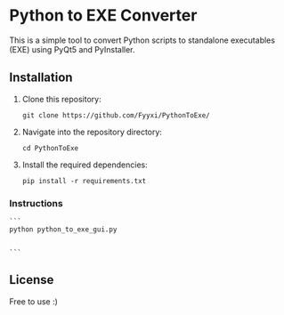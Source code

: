# Python to EXE Converter

This is a simple tool to convert Python scripts to standalone executables (EXE) using PyQt5 and PyInstaller.

## Installation

1. Clone this repository:

    ```
    git clone https://github.com/Fyyxi/PythonToExe/
    ```

2. Navigate into the repository directory:

    ```
    cd PythonToExe
    ```

3. Install the required dependencies:

    ```
    pip install -r requirements.txt
    ```


### Instructions

    ```
    python python_to_exe_gui.py
    
    
    ```



## License

Free to use :)



